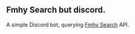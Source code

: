 ## Fmhy Search but discord.

A simple Discord bot, querying [Fmhy Search](https://fmhy.net/search) API.

